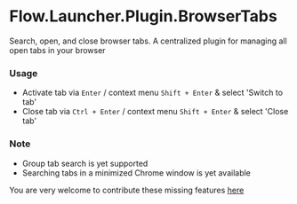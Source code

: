 # Flow.Launcher.Plugin.BrowserTabs
Search, open, and close browser tabs. A centralized plugin for managing all open tabs in your browser

### Usage
- Activate tab via `Enter` / context menu `Shift + Enter` & select 'Switch to tab'
- Close tab via `Ctrl + Enter` / context menu `Shift + Enter` & select 'Close tab'

### Note
- Group tab search is yet supported
- Searching tabs in a minimized Chrome window is yet available

You are very welcome to contribute these missing features [here](https://github.com/jjw24/BrowserTabs)
